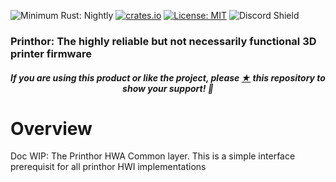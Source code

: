 ![Minimum Rust: Nightly](https://img.shields.io/badge/Minimum%20Rust%20Version-nightly-orange.svg)
[![crates.io](https://img.shields.io/crates/v/printhor-hwa-common.svg)](https://crates.io/crates/printhor-hwa-common)
[![License: MIT](https://img.shields.io/badge/License-MIT-yellow.svg)](https://opensource.org/licenses/MIT)
![Discord Shield](https://discordapp.com/api/guilds/1169965662618259456/widget.png?style=shield)

<h3>Printhor: The highly reliable but not necessarily functional 3D printer firmware</h3>

<h5><p align="center"><i>If you are using this product or like the project, please <a href="https://github.com/cbruiz/printhor/stargazers">★</a> this repository to show your support! 🤩</i></p></h5>

# Overview

Doc WIP: The Printhor HWA Common layer. This is a simple interface prerequisit for all printhor HWI implementations

